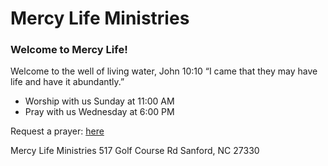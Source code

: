 # Mercy Life Ministries

### Welcome to Mercy Life!
Welcome to the well of living water, John 10:10 “I came that they may have life and have it abundantly.”

 - Worship with us Sunday at 11:00 AM
 - Pray with us Wednesday at 6:00 PM

Request a prayer: [here](https://mercylifeministry.com/prayer-request/)

Mercy Life Ministries
517 Golf Course Rd
Sanford, NC 27330
